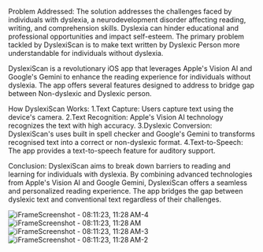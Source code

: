 Problem Addressed:
The solution addresses the challenges faced by individuals with dyslexia, a neurodevelopment disorder affecting reading, writing, and comprehension skills. Dyslexia can hinder educational and professional opportunities and impact self-esteem. The primary problem tackled by DyslexiScan is to make text written by Dyslexic Person more understandable for individuals without dyslexia.

DyslexiScan is a revolutionary iOS app that leverages Apple's Vision AI and Google's Gemini to enhance the reading experience for individuals without dyslexia. The app offers several features designed to address to bridge gap between Non-dyslexic and Dyslexic person.

How DyslexiScan Works:
1.Text Capture: Users capture text using the device's camera.
2.Text Recognition: Apple's Vision AI technology recognizes the text with high accuracy.
3.Dyslexic Conversion: DyslexiScan's uses built in spell checker and Google's Gemini to transforms recognised text into a correct or non-dyslexic format.
4.Text-to-Speech: The app provides a text-to-speech feature for auditory support.

Conclusion:
DyslexiScan aims to break down barriers to reading and learning for individuals with dyslexia. By combining advanced technologies from Apple's Vision AI and Google Gemini, DyslexiScan offers a seamless and personalized reading experience. The app bridges the gap between dyslexic text and conventional text regardless of their challenges.




![iFrameScreenshot - 08:11:23, 11:28 AM-4](https://github.com/VeerjyotSingh/Dyslexic/assets/103166939/3ca347bc-ebc7-4b54-8e45-82d935b7bd67)
![iFrameScreenshot - 08:11:23, 11:28 AM](https://github.com/VeerjyotSingh/Dyslexic/assets/103166939/dcc6c9d7-5e05-4064-86ee-f7f3f8d9e377)
![iFrameScreenshot - 08:11:23, 11:28 AM-3](https://github.com/VeerjyotSingh/Dyslexic/assets/103166939/c9c9b9ec-1e6e-4e1d-9d8e-b6897878e925)
![iFrameScreenshot - 08:11:23, 11:28 AM-2](https://github.com/VeerjyotSingh/Dyslexic/assets/103166939/70bf2595-3b1b-4c9b-9a08-68a415a7418a)
